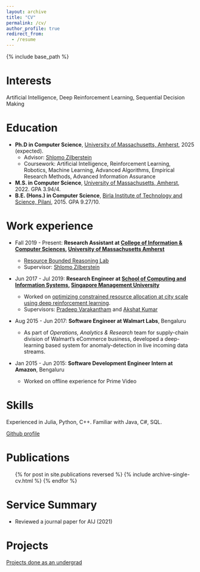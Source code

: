 ```yaml
---
layout: archive
title: "CV"
permalink: /cv/
author_profile: true
redirect_from:
  - /resume
---
```


{% include base_path %}

Interests
=========
Artificial Intelligence, Deep Reinforcement Learning, Sequential Decision Making

Education
=========
* **Ph.D in Computer Science**, [University of Massachusetts, Amherst](https://www.cics.umass.edu/), 2025 (expected).
  * Advisor: [Shlomo Zilberstein](https://groups.cs.umass.edu/shlomo/)
  * Coursework: Artificial Intelligence, Reinforcement Learning, Robotics, Machine Learning, Advanced Algorithms, Empirical Research Methods, Advanced Information Assurance
* **M.S. in Computer Science**, [University of Massachusetts, Amherst](https://www.cics.umass.edu/), 2022. GPA 3.94/4.
* **B.E. (Hons.) in Computer Science**, [Birla Institute of Technology and Science, Pilani](https://bits-pilani.ac.in/), 2015. GPA 9.27/10.

Work experience
======
* Fall 2019 - Present: **Research Assistant at [College of Information & Computer Sciences](https://www.cics.umass.edu/), [University of Massachusetts Amherst](https://www.umass.edu)**
  * [Resource Bounded Reasoning Lab](https://groups.cs.umass.edu/shlomo/)
  * Supervisor: [Shlomo Zilberstein](https://groups.cs.umass.edu/shlomo/)

* Jun 2017 - Jul 2019:  **Research Engineer at [School of Computing and Information Systems](https://scis.smu.edu.sg), [Singapore Management University](https://www.smu.edu.sg)**
  * Worked on [optimizing constrained resource allocation at city scale using deep reinforcement learning](https://bhatiaabhinav.github.io/publication/BVKicaps2019).
  * Supervisors: [Pradeep Varakantham](http://www.mysmu.edu/faculty/pradeepv/) and [Akshat Kumar](http://www.mysmu.edu/faculty/akshatkumar/index.html)


* Aug 2015 - Jun 2017: **Software Engineer at Walmart Labs**, Bengaluru
  * As part of _Operations, Analytics & Research_ team for supply-chain division of Walmart’s eCommerce business, developed a deep-learning based system for 
anomaly-detection in live incoming data streams.

* Jan 2015 - Jun 2015: **Software Development Engineer Intern at Amazon**, Bengaluru
  * Worked on offline experience for Prime Video

Skills
======
<!-- * Skill 1
* Skill 2
  * Sub-skill 2.1
  * Sub-skill 2.2
  * Sub-skill 2.3
* Skill 3 -->

Experienced in Julia, Python, C++. Familiar with Java, C#, SQL.

[Github profile](https://github.com/bhatiaabhinav)

Publications
======
  <ul>{% for post in site.publications reversed %}
    {% include archive-single-cv.html %}
  {% endfor %}</ul>
  
<!-- Talks
======
  <ul>{% for post in site.talks %}
    {% include archive-single-talk-cv.html %}
  {% endfor %}</ul> -->
  
<!-- Teaching
======
  <ul>{% for post in site.teaching %}
    {% include archive-single-cv.html %}
  {% endfor %}</ul> -->
  
Service Summary
==============
* Reviewed a journal paper for AIJ (2021)

Projects
========

[Projects done as an undergrad](https://bhatiaabhinav.github.io/posts/undergrad-projects/)